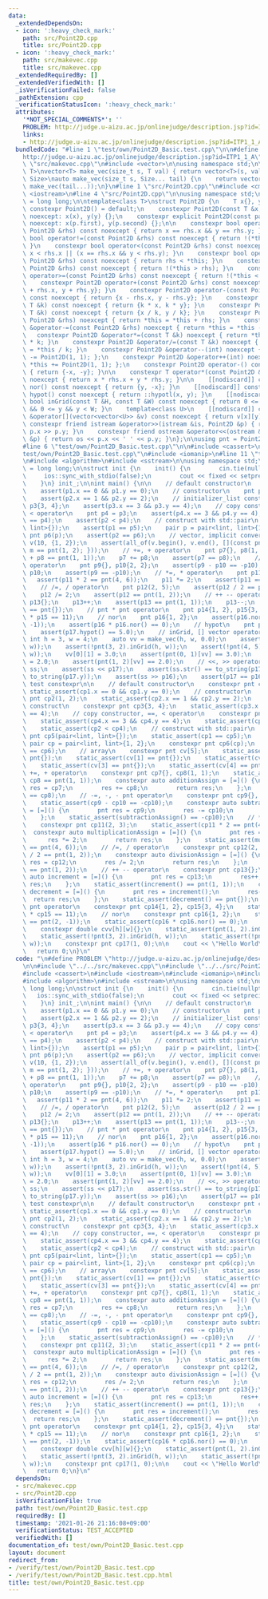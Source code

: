 ```yaml
---
data:
  _extendedDependsOn:
  - icon: ':heavy_check_mark:'
    path: src/Point2D.cpp
    title: src/Point2D.cpp
  - icon: ':heavy_check_mark:'
    path: src/makevec.cpp
    title: src/makevec.cpp
  _extendedRequiredBy: []
  _extendedVerifiedWith: []
  _isVerificationFailed: false
  _pathExtension: cpp
  _verificationStatusIcon: ':heavy_check_mark:'
  attributes:
    '*NOT_SPECIAL_COMMENTS*': ''
    PROBLEM: http://judge.u-aizu.ac.jp/onlinejudge/description.jsp?id=ITP1_1_A
    links:
    - http://judge.u-aizu.ac.jp/onlinejudge/description.jsp?id=ITP1_1_A
  bundledCode: "#line 1 \"test/own/Point2D_Basic.test.cpp\"\n\n#define PROBLEM \"\
    http://judge.u-aizu.ac.jp/onlinejudge/description.jsp?id=ITP1_1_A\"\n\n#line 1\
    \ \"src/makevec.cpp\"\n#include <vector>\n\nusing namespace std;\n\ntemplate<class\
    \ T>\nvector<T> make_vec(size_t s, T val) { return vector<T>(s, val); }\ntemplate<class...\
    \ Size>\nauto make_vec(size_t s, Size... tail) {\n    return vector<decltype(make_vec(tail...))>(s,\
    \ make_vec(tail...));\n}\n#line 1 \"src/Point2D.cpp\"\n#include <cmath>\n#include\
    \ <iostream>\n#line 4 \"src/Point2D.cpp\"\n\nusing namespace std;\nusing lint\
    \ = long long;\n\ntemplate<class T>\nstruct Point2D {\n    T x{}, y{};\n\n   \
    \ constexpr Point2D() = default;\n    constexpr Point2D(const T &x, const T &y)\
    \ noexcept: x(x), y(y) {};\n    constexpr explicit Point2D(const pair<T, T> &p)\
    \ noexcept: x(p.first), y(p.second) {};\n\n    constexpr bool operator==(const\
    \ Point2D &rhs) const noexcept { return x == rhs.x && y == rhs.y; }\n    constexpr\
    \ bool operator!=(const Point2D &rhs) const noexcept { return !(*this == rhs);\
    \ }\n    constexpr bool operator<(const Point2D &rhs) const noexcept { return\
    \ x < rhs.x || (x == rhs.x && y < rhs.y); }\n    constexpr bool operator>(const\
    \ Point2D &rhs) const noexcept { return rhs < *this; }\n    constexpr bool operator<=(const\
    \ Point2D &rhs) const noexcept { return !(*this > rhs); }\n    constexpr bool\
    \ operator>=(const Point2D &rhs) const noexcept { return !(*this < rhs); }\n\n\
    \    constexpr Point2D operator+(const Point2D &rhs) const noexcept { return {x\
    \ + rhs.x, y + rhs.y}; }\n    constexpr Point2D operator-(const Point2D &rhs)\
    \ const noexcept { return {x - rhs.x, y - rhs.y}; }\n    constexpr Point2D operator*(const\
    \ T &k) const noexcept { return {k * x, k * y}; }\n    constexpr Point2D operator/(const\
    \ T &k) const noexcept { return {x / k, y / k}; }\n    constexpr Point2D &operator+=(const\
    \ Point2D &rhs) noexcept { return *this = *this + rhs; }\n    constexpr Point2D\
    \ &operator-=(const Point2D &rhs) noexcept { return *this = *this - rhs; }\n \
    \   constexpr Point2D &operator*=(const T &k) noexcept { return *this = *this\
    \ * k; }\n    constexpr Point2D &operator/=(const T &k) noexcept { return *this\
    \ = *this / k; }\n    constexpr Point2D &operator--(int) noexcept { return *this\
    \ -= Point2D(1, 1); };\n    constexpr Point2D &operator++(int) noexcept { return\
    \ *this += Point2D(1, 1); };\n    constexpr Point2D operator-() const noexcept\
    \ { return {-x, -y}; }\n\n    constexpr T operator*(const Point2D &rhs) const\
    \ noexcept { return x * rhs.x + y * rhs.y; }\n\n    [[nodiscard]] constexpr Point2D\
    \ nor() const noexcept { return {y, -x}; }\n    [[nodiscard]] constexpr long double\
    \ hypot() const noexcept { return ::hypotl(x, y); }\n    [[nodiscard]] constexpr\
    \ bool inGrid(const T &H, const T &W) const noexcept { return 0 <= x && x < H\
    \ && 0 <= y && y < W; }\n    template<class U>\n    [[nodiscard]] constexpr U\
    \ &operator[](vector<vector<U>> &v) const noexcept { return v[x][y]; }\n\n   \
    \ constexpr friend istream &operator>>(istream &is, Point2D &p) { return is >>\
    \ p.x >> p.y; }\n    constexpr friend ostream &operator<<(ostream &os, const Point2D\
    \ &p) { return os << p.x << ' ' << p.y; }\n};\n\nusing pnt = Point2D<lint>;\n\
    #line 6 \"test/own/Point2D_Basic.test.cpp\"\n\n#include <cassert>\n#line 9 \"\
    test/own/Point2D_Basic.test.cpp\"\n#include <iomanip>\n#line 11 \"test/own/Point2D_Basic.test.cpp\"\
    \n#include <algorithm>\n#include <sstream>\n\nusing namespace std;\nusing lint\
    \ = long long;\n\nstruct init {\n    init() {\n        cin.tie(nullptr);\n   \
    \     ios::sync_with_stdio(false);\n        cout << fixed << setprecision(10);\n\
    \    }\n} init_;\n\nint main() {\n\n    // default constructor\n    pnt p1{};\n\
    \    assert(p1.x == 0 && p1.y == 0);\n    // constructor\n    pnt p2(1, 2);\n\
    \    assert(p2.x == 1 && p2.y == 2);\n    // initializer_list construct\n    pnt\
    \ p3{3, 4};\n    assert(p3.x == 3 && p3.y == 4);\n    // copy constructor, ==,\
    \ < operator\n    pnt p4 = p3;\n    assert(p4.x == 3 && p4.y == 4);\n    assert(p3\
    \ == p4);\n    assert(p2 < p4);\n    // construct with std::pair\n    pnt p5(pair<lint,\
    \ lint>{});\n    assert(p1 == p5);\n    pair p = pair<lint, lint>{1, 2};\n   \
    \ pnt p6(p);\n    assert(p2 == p6);\n    // vector, implicit conversion\n    vector<pnt>\
    \ v(10, {1, 2});\n    assert(all_of(v.begin(), v.end(), [](const pnt &m) { return\
    \ m == pnt(1, 2); }));\n    // +=, + operator\n    pnt p7{}, p8(1, 1);\n    assert(p7\
    \ + p8 == pnt(1, 1));\n    p7 += p8;\n    assert(p7 == p8);\n    // -=, -, - pnt\
    \ operator\n    pnt p9{}, p10{2, 2};\n    assert(p9 - p10 == -p10);\n    p9 -=\
    \ p10;\n    assert(p9 == -p10);\n    // *=, * operator\n    pnt p11(2, 3);\n \
    \   assert(p11 * 2 == pnt(4, 6));\n    p11 *= 2;\n    assert(p11 == pnt(4, 6));\n\
    \    // /=, / operator\n    pnt p12(2, 5);\n    assert(p12 / 2 == pnt(1, 2));\n\
    \    p12 /= 2;\n    assert(p12 == pnt(1, 2));\n    // ++ -- operator\n    pnt\
    \ p13{};\n    p13++;\n    assert(p13 == pnt(1, 1));\n    p13--;\n    assert(p13\
    \ == pnt{});\n    // pnt * pnt operator\n    pnt p14{1, 2}, p15{3, 4};\n    assert(p14\
    \ * p15 == 11);\n    // nor\n    pnt p16{1, 2};\n    assert(p16.nor() == pnt(2,\
    \ -1));\n    assert(p16 * p16.nor() == 0);\n    // hypot\n    pnt p17{3, 4};\n\
    \    assert(p17.hypot() == 5.0);\n    // inGrid, [] vector operator\n    const\
    \ int h = 3, w = 4;\n    auto vv = make_vec(h, w, 0.0);\n    assert(pnt(1, 2).inGrid(h,\
    \ w));\n    assert(!pnt(3, 2).inGrid(h, w));\n    assert(!pnt(4, 5).inGrid(h,\
    \ w));\n    vv[0][1] = 3.0;\n    assert(pnt(0, 1)[vv] == 3.0);\n    pnt(1, 2)[vv]\
    \ = 2.0;\n    assert(pnt(1, 2)[vv] == 2.0);\n    // <<, >> operator\n    stringstream\
    \ ss;\n    assert(ss << p17);\n    assert(ss.str() == to_string(p17.x) + ' ' +\
    \ to_string(p17.y));\n    assert(ss >> p16);\n    assert(p17 == p16);\n\n    ////\
    \ test constexpr\n\n    // default constructor\n    constexpr pnt cp1{};\n   \
    \ static_assert(cp1.x == 0 && cp1.y == 0);\n    // constructor\n    constexpr\
    \ pnt cp2(1, 2);\n    static_assert(cp2.x == 1 && cp2.y == 2);\n    // initializer_list\
    \ construct\n    constexpr pnt cp3{3, 4};\n    static_assert(cp3.x == 3 && cp3.y\
    \ == 4);\n    // copy constructor, ==, < operator\n    constexpr pnt cp4 = cp3;\n\
    \    static_assert(cp4.x == 3 && cp4.y == 4);\n    static_assert(cp3 == cp4);\n\
    \    static_assert(cp2 < cp4);\n    // construct with std::pair\n    constexpr\
    \ pnt cp5(pair<lint, lint>{});\n    static_assert(cp1 == cp5);\n    constexpr\
    \ pair cp = pair<lint, lint>{1, 2};\n    constexpr pnt cp6(cp);\n    static_assert(cp2\
    \ == cp6);\n    // array\n    constexpr pnt cv[5];\n    static_assert(cv[0] ==\
    \ pnt{});\n    static_assert(cv[1] == pnt{});\n    static_assert(cv[2] == pnt{});\n\
    \    static_assert(cv[3] == pnt{});\n    static_assert(cv[4] == pnt{});\n    //\
    \ +=, + operator\n    constexpr pnt cp7{}, cp8(1, 1);\n    static_assert(cp7 +\
    \ cp8 == pnt(1, 1));\n    constexpr auto additionAssign = [=]() {\n        pnt\
    \ res = cp7;\n        res += cp8;\n        return res;\n    };\n    static_assert(additionAssign()\
    \ == cp8);\n    // -=, -, - pnt operator\n    constexpr pnt cp9{}, cp10{2, 2};\n\
    \    static_assert(cp9 - cp10 == -cp10);\n    constexpr auto subtractionAssign\
    \ = [=]() {\n        pnt res = cp9;\n        res -= cp10;\n        return res;\n\
    \    };\n    static_assert(subtractionAssign() == -cp10);\n    // *=, * operator\n\
    \    constexpr pnt cp11(2, 3);\n    static_assert(cp11 * 2 == pnt(4, 6));\n  \
    \  constexpr auto multiplicationAssign = [=]() {\n        pnt res = cp11;\n  \
    \      res *= 2;\n        return res;\n    };\n    static_assert(multiplicationAssign()\
    \ == pnt(4, 6));\n    // /=, / operator\n    constexpr pnt cp12(2, 5);\n    static_assert(cp12\
    \ / 2 == pnt(1, 2));\n    constexpr auto divisionAssign = [=]() {\n        pnt\
    \ res = cp12;\n        res /= 2;\n        return res;\n    };\n    static_assert(divisionAssign()\
    \ == pnt(1, 2));\n    // ++ -- operator\n    constexpr pnt cp13{};\n    constexpr\
    \ auto increment = [=]() {\n        pnt res = cp13;\n        res++;\n        return\
    \ res;\n    };\n    static_assert(increment() == pnt(1, 1));\n    constexpr auto\
    \ decrement = [=]() {\n        pnt res = increment();\n        res--;\n      \
    \  return res;\n    };\n    static_assert(decrement() == pnt{});\n    // pnt *\
    \ pnt operator\n    constexpr pnt cp14{1, 2}, cp15{3, 4};\n    static_assert(cp14\
    \ * cp15 == 11);\n    // nor\n    constexpr pnt cp16{1, 2};\n    static_assert(cp16.nor()\
    \ == pnt(2, -1));\n    static_assert(cp16 * cp16.nor() == 0);\n    // inGrid\n\
    \    constexpr double cvv[h][w]{};\n    static_assert(pnt(1, 2).inGrid(h, w));\n\
    \    static_assert(!pnt(3, 2).inGrid(h, w));\n    static_assert(!pnt(4, 5).inGrid(h,\
    \ w));\n    constexpr pnt cp17(1, 0);\n\n    cout << \"Hello World\\n\";\n\n \
    \   return 0;\n}\n"
  code: "\n#define PROBLEM \"http://judge.u-aizu.ac.jp/onlinejudge/description.jsp?id=ITP1_1_A\"\
    \n\n#include \"../../src/makevec.cpp\"\n#include \"../../src/Point2D.cpp\"\n\n\
    #include <cassert>\n#include <iostream>\n#include <iomanip>\n#include <vector>\n\
    #include <algorithm>\n#include <sstream>\n\nusing namespace std;\nusing lint =\
    \ long long;\n\nstruct init {\n    init() {\n        cin.tie(nullptr);\n     \
    \   ios::sync_with_stdio(false);\n        cout << fixed << setprecision(10);\n\
    \    }\n} init_;\n\nint main() {\n\n    // default constructor\n    pnt p1{};\n\
    \    assert(p1.x == 0 && p1.y == 0);\n    // constructor\n    pnt p2(1, 2);\n\
    \    assert(p2.x == 1 && p2.y == 2);\n    // initializer_list construct\n    pnt\
    \ p3{3, 4};\n    assert(p3.x == 3 && p3.y == 4);\n    // copy constructor, ==,\
    \ < operator\n    pnt p4 = p3;\n    assert(p4.x == 3 && p4.y == 4);\n    assert(p3\
    \ == p4);\n    assert(p2 < p4);\n    // construct with std::pair\n    pnt p5(pair<lint,\
    \ lint>{});\n    assert(p1 == p5);\n    pair p = pair<lint, lint>{1, 2};\n   \
    \ pnt p6(p);\n    assert(p2 == p6);\n    // vector, implicit conversion\n    vector<pnt>\
    \ v(10, {1, 2});\n    assert(all_of(v.begin(), v.end(), [](const pnt &m) { return\
    \ m == pnt(1, 2); }));\n    // +=, + operator\n    pnt p7{}, p8(1, 1);\n    assert(p7\
    \ + p8 == pnt(1, 1));\n    p7 += p8;\n    assert(p7 == p8);\n    // -=, -, - pnt\
    \ operator\n    pnt p9{}, p10{2, 2};\n    assert(p9 - p10 == -p10);\n    p9 -=\
    \ p10;\n    assert(p9 == -p10);\n    // *=, * operator\n    pnt p11(2, 3);\n \
    \   assert(p11 * 2 == pnt(4, 6));\n    p11 *= 2;\n    assert(p11 == pnt(4, 6));\n\
    \    // /=, / operator\n    pnt p12(2, 5);\n    assert(p12 / 2 == pnt(1, 2));\n\
    \    p12 /= 2;\n    assert(p12 == pnt(1, 2));\n    // ++ -- operator\n    pnt\
    \ p13{};\n    p13++;\n    assert(p13 == pnt(1, 1));\n    p13--;\n    assert(p13\
    \ == pnt{});\n    // pnt * pnt operator\n    pnt p14{1, 2}, p15{3, 4};\n    assert(p14\
    \ * p15 == 11);\n    // nor\n    pnt p16{1, 2};\n    assert(p16.nor() == pnt(2,\
    \ -1));\n    assert(p16 * p16.nor() == 0);\n    // hypot\n    pnt p17{3, 4};\n\
    \    assert(p17.hypot() == 5.0);\n    // inGrid, [] vector operator\n    const\
    \ int h = 3, w = 4;\n    auto vv = make_vec(h, w, 0.0);\n    assert(pnt(1, 2).inGrid(h,\
    \ w));\n    assert(!pnt(3, 2).inGrid(h, w));\n    assert(!pnt(4, 5).inGrid(h,\
    \ w));\n    vv[0][1] = 3.0;\n    assert(pnt(0, 1)[vv] == 3.0);\n    pnt(1, 2)[vv]\
    \ = 2.0;\n    assert(pnt(1, 2)[vv] == 2.0);\n    // <<, >> operator\n    stringstream\
    \ ss;\n    assert(ss << p17);\n    assert(ss.str() == to_string(p17.x) + ' ' +\
    \ to_string(p17.y));\n    assert(ss >> p16);\n    assert(p17 == p16);\n\n    ////\
    \ test constexpr\n\n    // default constructor\n    constexpr pnt cp1{};\n   \
    \ static_assert(cp1.x == 0 && cp1.y == 0);\n    // constructor\n    constexpr\
    \ pnt cp2(1, 2);\n    static_assert(cp2.x == 1 && cp2.y == 2);\n    // initializer_list\
    \ construct\n    constexpr pnt cp3{3, 4};\n    static_assert(cp3.x == 3 && cp3.y\
    \ == 4);\n    // copy constructor, ==, < operator\n    constexpr pnt cp4 = cp3;\n\
    \    static_assert(cp4.x == 3 && cp4.y == 4);\n    static_assert(cp3 == cp4);\n\
    \    static_assert(cp2 < cp4);\n    // construct with std::pair\n    constexpr\
    \ pnt cp5(pair<lint, lint>{});\n    static_assert(cp1 == cp5);\n    constexpr\
    \ pair cp = pair<lint, lint>{1, 2};\n    constexpr pnt cp6(cp);\n    static_assert(cp2\
    \ == cp6);\n    // array\n    constexpr pnt cv[5];\n    static_assert(cv[0] ==\
    \ pnt{});\n    static_assert(cv[1] == pnt{});\n    static_assert(cv[2] == pnt{});\n\
    \    static_assert(cv[3] == pnt{});\n    static_assert(cv[4] == pnt{});\n    //\
    \ +=, + operator\n    constexpr pnt cp7{}, cp8(1, 1);\n    static_assert(cp7 +\
    \ cp8 == pnt(1, 1));\n    constexpr auto additionAssign = [=]() {\n        pnt\
    \ res = cp7;\n        res += cp8;\n        return res;\n    };\n    static_assert(additionAssign()\
    \ == cp8);\n    // -=, -, - pnt operator\n    constexpr pnt cp9{}, cp10{2, 2};\n\
    \    static_assert(cp9 - cp10 == -cp10);\n    constexpr auto subtractionAssign\
    \ = [=]() {\n        pnt res = cp9;\n        res -= cp10;\n        return res;\n\
    \    };\n    static_assert(subtractionAssign() == -cp10);\n    // *=, * operator\n\
    \    constexpr pnt cp11(2, 3);\n    static_assert(cp11 * 2 == pnt(4, 6));\n  \
    \  constexpr auto multiplicationAssign = [=]() {\n        pnt res = cp11;\n  \
    \      res *= 2;\n        return res;\n    };\n    static_assert(multiplicationAssign()\
    \ == pnt(4, 6));\n    // /=, / operator\n    constexpr pnt cp12(2, 5);\n    static_assert(cp12\
    \ / 2 == pnt(1, 2));\n    constexpr auto divisionAssign = [=]() {\n        pnt\
    \ res = cp12;\n        res /= 2;\n        return res;\n    };\n    static_assert(divisionAssign()\
    \ == pnt(1, 2));\n    // ++ -- operator\n    constexpr pnt cp13{};\n    constexpr\
    \ auto increment = [=]() {\n        pnt res = cp13;\n        res++;\n        return\
    \ res;\n    };\n    static_assert(increment() == pnt(1, 1));\n    constexpr auto\
    \ decrement = [=]() {\n        pnt res = increment();\n        res--;\n      \
    \  return res;\n    };\n    static_assert(decrement() == pnt{});\n    // pnt *\
    \ pnt operator\n    constexpr pnt cp14{1, 2}, cp15{3, 4};\n    static_assert(cp14\
    \ * cp15 == 11);\n    // nor\n    constexpr pnt cp16{1, 2};\n    static_assert(cp16.nor()\
    \ == pnt(2, -1));\n    static_assert(cp16 * cp16.nor() == 0);\n    // inGrid\n\
    \    constexpr double cvv[h][w]{};\n    static_assert(pnt(1, 2).inGrid(h, w));\n\
    \    static_assert(!pnt(3, 2).inGrid(h, w));\n    static_assert(!pnt(4, 5).inGrid(h,\
    \ w));\n    constexpr pnt cp17(1, 0);\n\n    cout << \"Hello World\\n\";\n\n \
    \   return 0;\n}\n"
  dependsOn:
  - src/makevec.cpp
  - src/Point2D.cpp
  isVerificationFile: true
  path: test/own/Point2D_Basic.test.cpp
  requiredBy: []
  timestamp: '2021-01-26 21:16:08+09:00'
  verificationStatus: TEST_ACCEPTED
  verifiedWith: []
documentation_of: test/own/Point2D_Basic.test.cpp
layout: document
redirect_from:
- /verify/test/own/Point2D_Basic.test.cpp
- /verify/test/own/Point2D_Basic.test.cpp.html
title: test/own/Point2D_Basic.test.cpp
---
```

